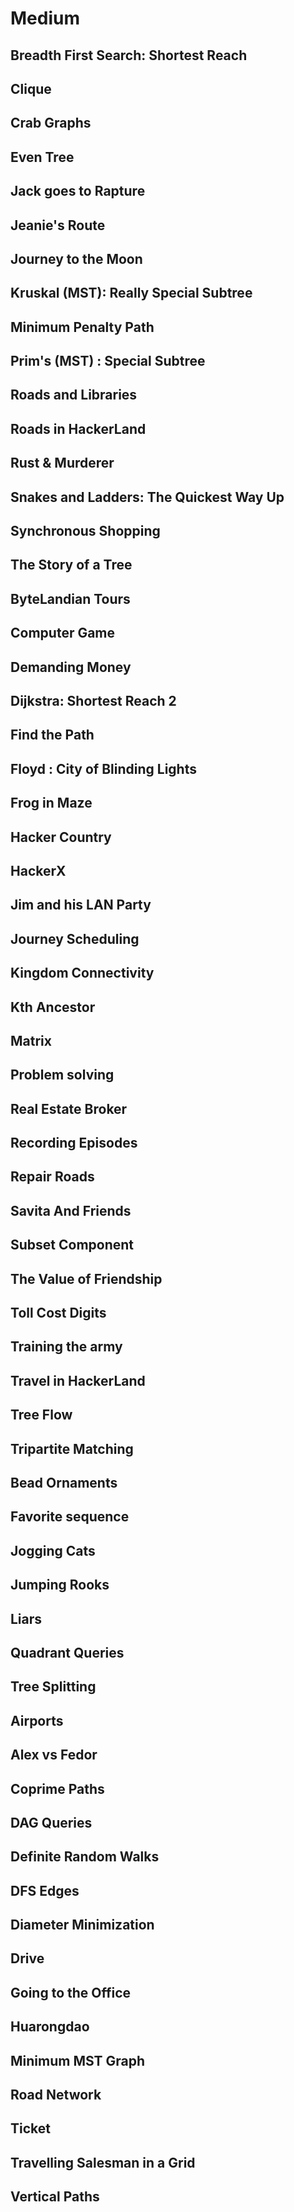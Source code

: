 # Medium

## Breadth First Search: Shortest Reach
## Clique
## Crab Graphs
## Even Tree
## Jack goes to Rapture
## Jeanie's Route
## Journey to the Moon
## Kruskal (MST): Really Special Subtree
## Minimum Penalty Path
## Prim's (MST) : Special Subtree
## Roads and Libraries
## Roads in HackerLand
## Rust & Murderer
## Snakes and Ladders: The Quickest Way Up
## Synchronous Shopping
## The Story of a Tree
## ByteLandian Tours
## Computer Game
## Demanding Money
## Dijkstra: Shortest Reach 2
## Find the Path
## Floyd : City of Blinding Lights
## Frog in Maze
## Hacker Country
## HackerX
## Jim and his LAN Party
## Journey Scheduling
## Kingdom Connectivity
## Kth Ancestor
## Matrix
## Problem solving
## Real Estate Broker
## Recording Episodes
## Repair Roads
## Savita And Friends
## Subset Component
## The Value of Friendship
## Toll Cost Digits
## Training the army
## Travel in HackerLand
## Tree Flow
## Tripartite Matching
## Bead Ornaments
## Favorite sequence
## Jogging Cats
## Jumping Rooks
## Liars
## Quadrant Queries
## Tree Splitting
## Airports
## Alex vs Fedor
## Coprime Paths
## DAG Queries
## Definite Random Walks
## DFS Edges
## Diameter Minimization
## Drive
## Going to the Office
## Huarongdao
## Minimum MST Graph
## Road Network
## Ticket
## Travelling Salesman in a Grid
## Vertical Paths